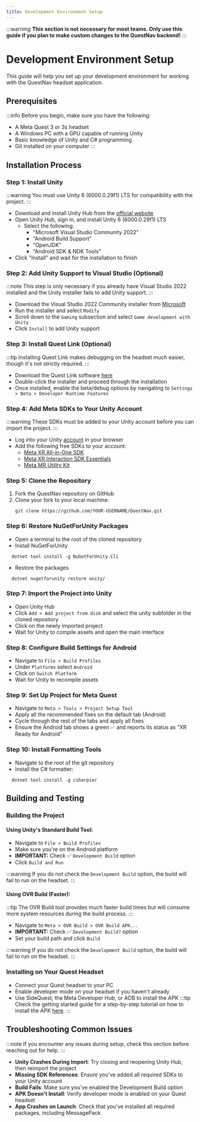 ```yaml
---
title: Development Environment Setup
---
```

:::warning
**This section is not necessary for most teams. Only use this guide if you plan to make custom changes to the QuestNav backend!**
:::

# Development Environment Setup

This guide will help you set up your development environment for working with the QuestNav headset application.

## Prerequisites

:::info
Before you begin, make sure you have the following:
- A Meta Quest 3 or 3s headset
- A Windows PC with a GPU capable of running Unity
- Basic knowledge of Unity and C# programming
- Git installed on your computer
  :::

## Installation Process

### Step 1: Install Unity

:::warning
You must use Unity 6 (6000.0.29f1) LTS for compatibility with the project.
:::

- Download and install Unity Hub from the [official website](https://unity.com/download)
- Open Unity Hub, sign in, and install Unity 6 (6000.0.29f1) LTS
    - Select the following:
        - "Microsoft Visual Studio Community 2022"
        - "Android Build Support"
        - "OpenJDK"
        - "Android SDK & NDK Tools"
- Click "Install" and wait for the installation to finish

### Step 2: Add Unity Support to Visual Studio (Optional)

:::note
This step is only necessary if you already have Visual Studio 2022 installed and the Unity installer fails to add Unity support.
:::

- Download the Visual Studio 2022 Community installer from [Microsoft](https://visualstudio.microsoft.com/downloads/)
- Run the installer and select `Modify`
- Scroll down to the `Gaming` subsection and select `Game development with Unity`
- Click `Install` to add Unity support

### Step 3: Install Quest Link (Optional)

:::tip
Installing Quest Link makes debugging on the headset much easier, though it's not strictly required.
:::

- Download the Quest Link software [here](https://www.meta.com/help/quest/articles/headsets-and-accessories/oculus-rift-s/install-app-for-link/)
- Double-click the installer and proceed through the installation
- Once installed, enable the beta/debug options by navigating to `Settings > Beta > Developer Runtime Features`

### Step 4: Add Meta SDKs to Your Unity Account

:::warning
These SDKs must be added to your Unity account before you can import the project.
:::

- Log into your Unity [account](https://id.unity.com) in your browser
- Add the following free SDKs to your account:
    - [Meta XR All-in-One SDK](https://assetstore.unity.com/packages/tools/integration/meta-xr-all-in-one-sdk-269657)
    - [Meta XR Interaction SDK Essentials](https://assetstore.unity.com/packages/tools/integration/meta-xr-interaction-sdk-essentials-264559)
    - [Meta MR Utility Kit](https://assetstore.unity.com/packages/tools/integration/meta-mr-utility-kit-272450)

### Step 5: Clone the Repository

1. Fork the QuestNav repository on GitHub
2. Clone your fork to your local machine:
   ```
   git clone https://github.com/YOUR-USERNAME/QuestNav.git
   ```

### Step 6: Restore NuGetForUnity Packages
- Open a terminal to the root of the cloned repository
- Install NuGetForUnity
```
  dotnet tool install -g NuGetForUnity.Cli
```
- Restore the packages
```
  dotnet nugetforunity restore unity/
```

### Step 7: Import the Project into Unity

- Open Unity Hub
- Click `Add > Add project from disk` and select the unity subfolder in the cloned repository
- Click on the newly imported project
- Wait for Unity to compile assets and open the main interface

### Step 8: Configure Build Settings for Android

- Navigate to `File > Build Profiles`
- Under `Platforms` select `Android`
- Click on `Switch Platform`
- Wait for Unity to recompile assets

### Step 9: Set Up Project for Meta Quest

- Navigate to `Meta > Tools > Project Setup Tool`
- Apply all the recommended fixes on the default tab (Android)
- Cycle through the rest of the tabs and apply all fixes
- Ensure the Android tab shows a green ✅ and reports its status as "XR Ready for Android"

### Step 10: Install Formatting Tools

- Navigate to the root of the git repository
- Install the C# formatter:
```
  dotnet tool install -g csharpier
```


## Building and Testing

### Building the Project

#### Using Unity's Standard Build Tool:

- Navigate to `File > Build Profiles`
- Make sure you're on the Android platform
- **IMPORTANT:** Check ✅ `Development Build` option
- Click `Build and Run`

:::warning
If you do not check the `Development Build` option, the build will fail to run on the headset.
:::

#### Using OVR Build (Faster):

:::tip
The OVR Build tool provides much faster build times but will consume more system resources during the build process.
:::

- Navigate to `Meta > OVR Build > OVR Build APK...`
- **IMPORTANT:** Check ✅ `Development Build?` option
- Set your build path and click `Build`

:::warning
If you do not check the `Development Build` option, the build will fail to run on the headset.
:::

### Installing on Your Quest Headset

- Connect your Quest headset to your PC
- Enable developer mode on your headset if you haven't already
- Use SideQuest, the Meta Developer Hub, or ADB to install the APK
:::tip
Check the getting started guide for a step-by-step tutorial on how to install the APK [here](../1-getting-started/4-app-setup.md#installing-questnav).
:::

## Troubleshooting Common Issues

:::note
If you encounter any issues during setup, check this section before reaching out for help.
:::

- **Unity Crashes During Import**: Try closing and reopening Unity Hub, then reimport the project
- **Missing SDK References**: Ensure you've added all required SDKs to your Unity account
- **Build Fails**: Make sure you've enabled the Development Build option
- **APK Doesn't Install**: Verify developer mode is enabled on your Quest headset
- **App Crashes on Launch**: Check that you've installed all required packages, including MessagePack